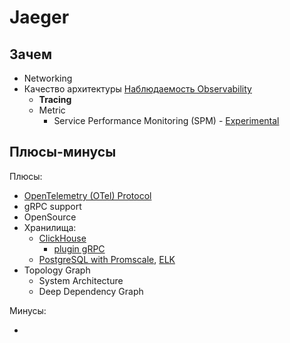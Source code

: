 # Jaeger

## Зачем

- Networking
- Качество архитектуры [Наблюдаемость Observability](../../arch/ability/observability.md) 
  - __Tracing__
  - Metric
    - Service Performance Monitoring (SPM) - [Experimental](https://www.jaegertracing.io/docs/1.40/spm/)

## Плюсы-минусы

Плюсы:

- [OpenTelemetry (OTel) Protocol](../protocols.integration/otel.md)
- gRPC support
- OpenSource
- Хранилища: 
  - [ClickHouse](../store/clickhouse.md)
    - [plugin gRPC](https://github.com/jaegertracing/jaeger-clickhouse)
  - [PostgreSQL with Promscale](../db/postgresql.md), [ELK](../monitoring/elk.md)
- Topology Graph
  - System Architecture
  - Deep Dependency Graph

Минусы:

- 